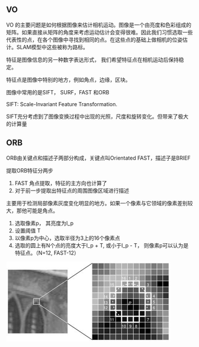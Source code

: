 ## VO

VO 的主要问题是如何根据图像来估计相机运动。图像是一个由亮度和色彩组成的矩阵。如果直接从矩阵的角度来考虑运动估计会变得很难。因此我们习惯选取一些代表性的点，在各个图像中寻找到相同的点。在这些点的基础上做相机的位姿估计。SLAM模型中这些被称为路标。 

特征是图像信息的另一种数字表达形式， 我们希望特征点在相机运动后保持稳定。

特征点是图像中特别的地方，例如角点，边缘，区块。

图像中常用的是SIFT， SURF，FAST 和ORB

SIFT: Scale-Invariant Feature Transformation. 

SIFT充分考虑到了图像变换过程中出现的光照，尺度和旋转变化。但带来了极大的计算量

## ORB

ORB由关键点和描述子两部分构成，关键点叫Orientated FAST，描述子是BRIEF

提取ORB特征分两步

1. FAST 角点提取，特征的主方向也计算了
2. 对于前一步提取出特征点的周围图像区域进行描述

主要用于检测局部像素灰度变化明显的地方。如果一个像素与它领域的像素差别较大，那他可能是角点。

1. 选取像素p， 其亮度为I_p
2. 设置阈值 T
3. 以像素p为中心，选取半径为3上的16个像素点
4. 选取的圆上有N个点的亮度大于I_p + T, 或小于I_p - T， 则像素p可以认为是特征点。（N=12, FAST-12）

![](./Img/fast_speedtest.jpg)



